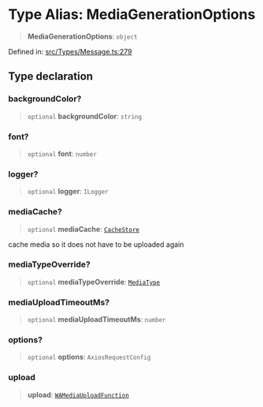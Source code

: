 # Type Alias: MediaGenerationOptions

> **MediaGenerationOptions**: `object`

Defined in: [src/Types/Message.ts:279](https://github.com/Fokusdotid/bail/blob/c270ba4454f95d50cec87a9d90b03360fac7058e/src/Types/Message.ts#L279)

## Type declaration

### backgroundColor?

> `optional` **backgroundColor**: `string`

### font?

> `optional` **font**: `number`

### logger?

> `optional` **logger**: `ILogger`

### mediaCache?

> `optional` **mediaCache**: [`CacheStore`](CacheStore.md)

cache media so it does not have to be uploaded again

### mediaTypeOverride?

> `optional` **mediaTypeOverride**: [`MediaType`](MediaType.md)

### mediaUploadTimeoutMs?

> `optional` **mediaUploadTimeoutMs**: `number`

### options?

> `optional` **options**: `AxiosRequestConfig`

### upload

> **upload**: [`WAMediaUploadFunction`](WAMediaUploadFunction.md)

